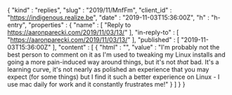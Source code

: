 {
  "kind" : "replies",
  "slug" : "2019/11/MnfFm",
  "client_id" : "https://indigenous.realize.be",
  "date" : "2019-11-03T15:36:00Z",
  "h" : "h-entry",
  "properties" : {
    "name" : [ "Reply to https://aaronparecki.com/2019/11/03/13/" ],
    "in-reply-to" : [ "https://aaronparecki.com/2019/11/03/13/" ],
    "published" : [ "2019-11-03T15:36:00Z" ],
    "content" : [ {
      "html" : "",
      "value" : "I'm probably not the best person to comment on it as I'm used to tweaking my Linux installs and going a more pain-induced way around things, but it's not _that_ bad. It's a learning curve, it's not nearly as polished an experience that you may expect (for some things) but I find it such a better experience on Linux - I use mac daily for work and it constantly frustrates me!"
    } ]
  }
}
